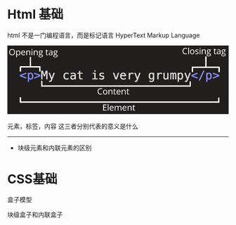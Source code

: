 # Html 基础

html 不是一门编程语言，而是标记语言 HyperText Markup Language

![iamge](pic/grumpy-cat-small.png)


元素，标签，内容 这三者分别代表的意义是什么



***

- 块级元素和内联元素的区别

# CSS基础

盒子模型

块级盒子和内联盒子